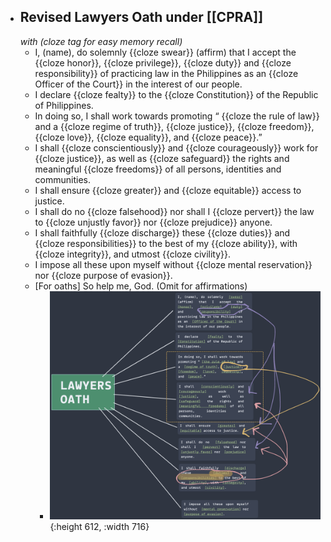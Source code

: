 - ## Revised Lawyers Oath under [[CPRA]]
  *with (cloze tag for easy memory recall)*
	- I, (name), do solemnly  {{cloze swear}} (affirm) that I accept the  {{cloze honor}},  {{cloze privilege}},  {{cloze duty}} and  {{cloze responsibility}} of practicing law in the Philippines as an  {{cloze Officer of the Court}} in the interest of our people.
	- I declare  {{cloze fealty}} to the  {{cloze Constitution}} of the Republic of Philippines.
	- In doing so, I shall work towards promoting “ {{cloze the rule of law}} and a  {{cloze regime of truth}},  {{cloze justice}},  {{cloze freedom}},  {{cloze love}},  {{cloze equality}}, and  {{cloze peace}}.”
	- I shall  {{cloze conscientiously}} and  {{cloze courageously}} work for  {{cloze justice}}, as well as  {{cloze safeguard}} the rights and meaningful  {{cloze freedoms}} of all persons, identities and communities.
	- I shall ensure  {{cloze greater}} and  {{cloze equitable}} access to justice.
	- I shall do no  {{cloze falsehood}} nor shall I  {{cloze pervert}} the law to  {{cloze unjustly favor}} nor  {{cloze prejudice}} anyone.
	- I shall faithfully  {{cloze discharge}} these  {{cloze duties}} and  {{cloze responsibilities}} to the best of my  {{cloze ability}}, with  {{cloze integrity}}, and utmost  {{cloze civility}}.
	- I impose all these upon myself without  {{cloze mental reservation}} nor  {{cloze purpose of evasion}}.
	- [For oaths] So help me, God. (Omit for affirmations)
		- ![image.png](../assets/image_1681477991341_0.png){:height 612, :width 716}